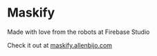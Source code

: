 # Maskify

Made with love from the robots at Firebase Studio

Check it out at [maskify.allenbijo.com](https://maskify.allenbijo.com/)
